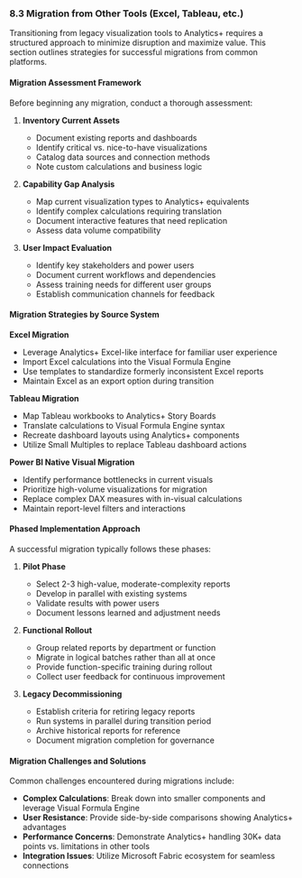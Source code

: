 
### 8.3 Migration from Other Tools (Excel, Tableau, etc.)

Transitioning from legacy visualization tools to Analytics+ requires a structured approach to minimize disruption and maximize value. This section outlines strategies for successful migrations from common platforms.

#### Migration Assessment Framework

Before beginning any migration, conduct a thorough assessment:

1. **Inventory Current Assets**
   - Document existing reports and dashboards
   - Identify critical vs. nice-to-have visualizations
   - Catalog data sources and connection methods
   - Note custom calculations and business logic

2. **Capability Gap Analysis**
   - Map current visualization types to Analytics+ equivalents
   - Identify complex calculations requiring translation
   - Document interactive features that need replication
   - Assess data volume compatibility

3. **User Impact Evaluation**
   - Identify key stakeholders and power users
   - Document current workflows and dependencies
   - Assess training needs for different user groups
   - Establish communication channels for feedback

#### Migration Strategies by Source System

**Excel Migration**
- Leverage Analytics+ Excel-like interface for familiar user experience
- Import Excel calculations into the Visual Formula Engine
- Use templates to standardize formerly inconsistent Excel reports
- Maintain Excel as an export option during transition

**Tableau Migration**
- Map Tableau workbooks to Analytics+ Story Boards
- Translate calculations to Visual Formula Engine syntax
- Recreate dashboard layouts using Analytics+ components
- Utilize Small Multiples to replace Tableau dashboard actions

**Power BI Native Visual Migration**
- Identify performance bottlenecks in current visuals
- Prioritize high-volume visualizations for migration
- Replace complex DAX measures with in-visual calculations
- Maintain report-level filters and interactions

#### Phased Implementation Approach

A successful migration typically follows these phases:

1. **Pilot Phase**
   - Select 2-3 high-value, moderate-complexity reports
   - Develop in parallel with existing systems
   - Validate results with power users
   - Document lessons learned and adjustment needs

2. **Functional Rollout**
   - Group related reports by department or function
   - Migrate in logical batches rather than all at once
   - Provide function-specific training during rollout
   - Collect user feedback for continuous improvement

3. **Legacy Decommissioning**
   - Establish criteria for retiring legacy reports
   - Run systems in parallel during transition period
   - Archive historical reports for reference
   - Document migration completion for governance

#### Migration Challenges and Solutions

Common challenges encountered during migrations include:

- **Complex Calculations**: Break down into smaller components and leverage Visual Formula Engine
- **User Resistance**: Provide side-by-side comparisons showing Analytics+ advantages
- **Performance Concerns**: Demonstrate Analytics+ handling 30K+ data points vs. limitations in other tools
- **Integration Issues**: Utilize Microsoft Fabric ecosystem for seamless connections
